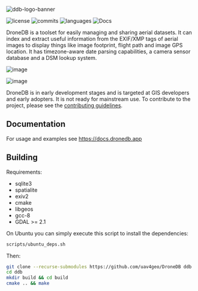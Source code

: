 ![ddb-logo-banner](https://user-images.githubusercontent.com/1951843/86480474-0fcc4280-bd1c-11ea-8663-a7a37f631565.png)

![license](https://img.shields.io/github/license/uav4geo/DroneDB) ![commits](https://img.shields.io/github/commit-activity/m/uav4geo/DroneDB) ![languages](https://img.shields.io/github/languages/top/uav4geo/DroneDB) ![Docs](https://github.com/uav4geo/DroneDB/workflows/Docs/badge.svg)

DroneDB is a toolset for easily managing and sharing aerial datasets. It can index and extract useful information from the EXIF/XMP tags of aerial images to display things like image footprint, flight path and image GPS location. It has timezone-aware date parsing capabilities, a camera sensor database and a DSM lookup system.

![image](https://user-images.githubusercontent.com/1951843/66138811-3dd5f800-e5cd-11e9-816d-a0efa39ccca5.png)

![image](https://user-images.githubusercontent.com/1951843/68077866-001de800-fda2-11e9-895f-b5840d9d047d.png)

DroneDB is in early development stages and is targeted at GIS developers and early adopters. It is not ready for mainstream use. To contribute to the project, please see the [contributing guidelines](CONTRIBUTING.md).

## Documentation

For usage and examples see https://docs.dronedb.app

## Building

Requirements:
 * sqlite3
 * spatialite
 * exiv2
 * cmake
 * libgeos
 * gcc-8
 * GDAL >= 2.1
 
On Ubuntu you can simply execute this script to install the dependencies:

```bash
scripts/ubuntu_deps.sh
```

Then:

```bash
git clone --recurse-submodules https://github.com/uav4geo/DroneDB ddb
cd ddb
mkdir build && cd build
cmake .. && make
```

